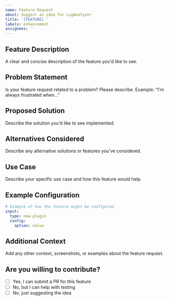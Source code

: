 ```yaml
---
name: Feature Request
about: Suggest an idea for LogAnalyzer
title: '[FEATURE] '
labels: enhancement
assignees: ''
---
```


## Feature Description
A clear and concise description of the feature you'd like to see.

## Problem Statement
Is your feature request related to a problem? Please describe.
Example: "I'm always frustrated when..."

## Proposed Solution
Describe the solution you'd like to see implemented.

## Alternatives Considered
Describe any alternative solutions or features you've considered.

## Use Case
Describe your specific use case and how this feature would help.

## Example Configuration
```yaml
# Example of how the feature might be configured
input:
  type: new-plugin
  config:
    option: value
```

## Additional Context
Add any other context, screenshots, or examples about the feature request.

## Are you willing to contribute?
- [ ] Yes, I can submit a PR for this feature
- [ ] No, but I can help with testing
- [ ] No, just suggesting the idea
